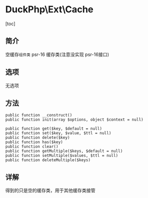 # DuckPhp\Ext\Cache
[toc]

## 简介
空缓存`组件类` psr-16 缓存类(注意没实现 psr-16接口)

## 选项
无选项

## 方法

    public function __construct()
    public function init(array $options, object $context = null)
    
    public function get($key, $default = null)
    public function set($key, $value, $ttl = null)
    public function delete($key)
    public function has($key)
    public function clear()
    public function getMultiple($keys, $default = null)
    public function setMultiple($values, $ttl = null)
    public function deleteMultiple($keys)

## 详解

得到的只是空的缓存类，用于其他缓存类接管
